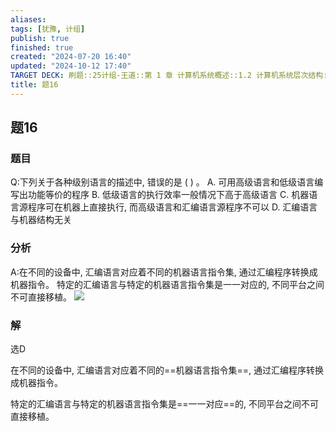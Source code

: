 ```yaml
---
aliases: 
tags: [犹豫, 计组]
publish: true
finished: true
created: "2024-07-20 16:40"
updated: "2024-10-12 17:40"
TARGET DECK: 刷题::25计组-王道::第 1 章 计算机系统概述::1.2 计算机系统层次结构::题16
title: 题16
---
```


## 题16
### 题目
Q:下列关于各种级别语言的描述中, 错误的是 ( ) 。
A. 可用高级语言和低级语言编写出功能等价的程序
B. 低级语言的执行效率一般情况下高于高级语言
C. 机器语言源程序可在机器上直接执行, 而高级语言和汇编语言源程序不可以
D. 汇编语言与机器结构无关
### 分析
A:在不同的设备中, 汇编语言对应着不同的机器语言指令集, 通过汇编程序转换成机器指令。 
特定的汇编语言与特定的机器语言指令集是一一对应的, 不同平台之间不可直接移植。
![](https://img.hwenyi.tech/202407220050920.webp)
### 解
选D

在不同的设备中, 汇编语言对应着不同的==机器语言指令集==, 通过汇编程序转换成机器指令。 

特定的汇编语言与特定的机器语言指令集是==一一对应==的, 不同平台之间不可直接移植。

